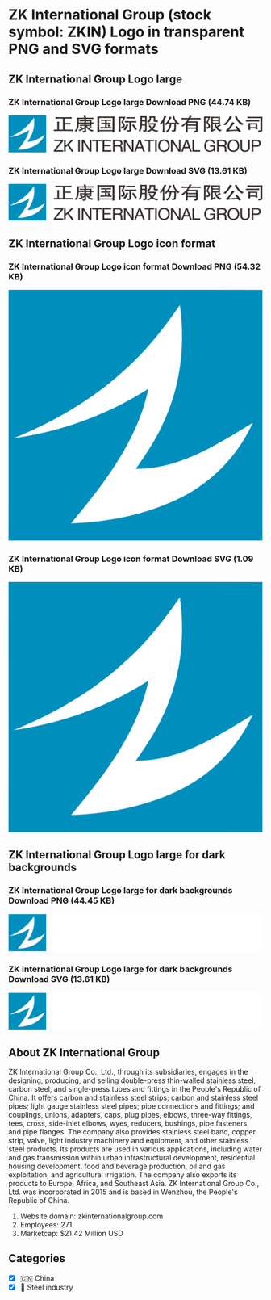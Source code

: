 # ZK International Group (stock symbol: ZKIN) Logo in transparent PNG and SVG formats

## ZK International Group Logo large

### ZK International Group Logo large Download PNG (44.74 KB)

![ZK International Group Logo large Download PNG (44.74 KB)](/img/orig/ZKIN_BIG-f54b6309.png)

### ZK International Group Logo large Download SVG (13.61 KB)

![ZK International Group Logo large Download SVG (13.61 KB)](/img/orig/ZKIN_BIG-73aa2ca4.svg)

## ZK International Group Logo icon format

### ZK International Group Logo icon format Download PNG (54.32 KB)

![ZK International Group Logo icon format Download PNG (54.32 KB)](/img/orig/ZKIN-9f5ef2c6.png)

### ZK International Group Logo icon format Download SVG (1.09 KB)

![ZK International Group Logo icon format Download SVG (1.09 KB)](/img/orig/ZKIN-3ad2625d.svg)

## ZK International Group Logo large for dark backgrounds

### ZK International Group Logo large for dark backgrounds Download PNG (44.45 KB)

![ZK International Group Logo large for dark backgrounds Download PNG (44.45 KB)](/img/orig/ZKIN_BIG.D-82167653.png)

### ZK International Group Logo large for dark backgrounds Download SVG (13.61 KB)

![ZK International Group Logo large for dark backgrounds Download SVG (13.61 KB)](/img/orig/ZKIN_BIG.D-2ef44daf.svg)

## About ZK International Group

ZK International Group Co., Ltd., through its subsidiaries, engages in the designing, producing, and selling double-press thin-walled stainless steel, carbon steel, and single-press tubes and fittings in the People's Republic of China. It offers carbon and stainless steel strips; carbon and stainless steel pipes; light gauge stainless steel pipes; pipe connections and fittings; and couplings, unions, adapters, caps, plug pipes, elbows, three-way fittings, tees, cross, side-inlet elbows, wyes, reducers, bushings, pipe fasteners, and pipe flanges. The company also provides stainless steel band, copper strip, valve, light industry machinery and equipment, and other stainless steel products. Its products are used in various applications, including water and gas transmission within urban infrastructural development, residential housing development, food and beverage production, oil and gas exploitation, and agricultural irrigation. The company also exports its products to Europe, Africa, and Southeast Asia. ZK International Group Co., Ltd. was incorporated in 2015 and is based in Wenzhou, the People's Republic of China.

1. Website domain: zkinternationalgroup.com
2. Employees: 271
3. Marketcap: $21.42 Million USD


## Categories
- [x] 🇨🇳 China
- [x] 🔩 Steel industry
